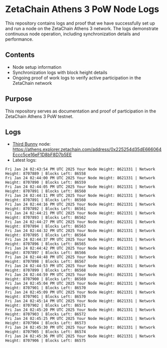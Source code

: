 # ZetaChain Athens 3 PoW Node Logs
This repository contains logs and proof that we have successfully set up and run a node on the ZetaChain Athens 3 network. The logs demonstrate continuous node operation, including synchronization details and performance.

## Contents
- Node setup information
- Synchronization logs with block height details
- Ongoing proof of work logs to verify active participation in the ZetaChain network

## Purpose
This repository serves as documentation and proof of participation in the ZetaChain Athens 3 PoW testnet.

## Logs

- [Third Bunny](https://thirdbunny.xyz/) node: https://athens.explorer.zetachain.com/address/0x225254d35dE666064Eccc5ce16eF1D8bF8D7b5EE
- Latest logs:
```
Fri Jan 24 02:43:54 PM UTC 2025 Your Node Height: 8621331 | Network Height: 8707889 | Blocks Left: 86558
Fri Jan 24 02:44:00 PM UTC 2025 Your Node Height: 8621331 | Network Height: 8707890 | Blocks Left: 86559
Fri Jan 24 02:44:05 PM UTC 2025 Your Node Height: 8621331 | Network Height: 8707891 | Blocks Left: 86560
Fri Jan 24 02:44:11 PM UTC 2025 Your Node Height: 8621331 | Network Height: 8707891 | Blocks Left: 86560
Fri Jan 24 02:44:16 PM UTC 2025 Your Node Height: 8621331 | Network Height: 8707892 | Blocks Left: 86561
Fri Jan 24 02:44:21 PM UTC 2025 Your Node Height: 8621331 | Network Height: 8707893 | Blocks Left: 86562
Fri Jan 24 02:44:27 PM UTC 2025 Your Node Height: 8621331 | Network Height: 8707894 | Blocks Left: 86563
Fri Jan 24 02:44:32 PM UTC 2025 Your Node Height: 8621331 | Network Height: 8707895 | Blocks Left: 86564
Fri Jan 24 02:44:37 PM UTC 2025 Your Node Height: 8621331 | Network Height: 8707896 | Blocks Left: 86565
Fri Jan 24 02:44:42 PM UTC 2025 Your Node Height: 8621331 | Network Height: 8707897 | Blocks Left: 86566
Fri Jan 24 02:44:48 PM UTC 2025 Your Node Height: 8621331 | Network Height: 8707898 | Blocks Left: 86567
Fri Jan 24 02:44:53 PM UTC 2025 Your Node Height: 8621331 | Network Height: 8707899 | Blocks Left: 86568
Fri Jan 24 02:44:59 PM UTC 2025 Your Node Height: 8621331 | Network Height: 8707900 | Blocks Left: 86569
Fri Jan 24 02:45:04 PM UTC 2025 Your Node Height: 8621331 | Network Height: 8707901 | Blocks Left: 86570
Fri Jan 24 02:45:09 PM UTC 2025 Your Node Height: 8621331 | Network Height: 8707901 | Blocks Left: 86570
Fri Jan 24 02:45:14 PM UTC 2025 Your Node Height: 8621331 | Network Height: 8707902 | Blocks Left: 86571
Fri Jan 24 02:45:20 PM UTC 2025 Your Node Height: 8621331 | Network Height: 8707903 | Blocks Left: 86572
Fri Jan 24 02:45:25 PM UTC 2025 Your Node Height: 8621331 | Network Height: 8707904 | Blocks Left: 86573
Fri Jan 24 02:45:30 PM UTC 2025 Your Node Height: 8621331 | Network Height: 8707905 | Blocks Left: 86574
Fri Jan 24 02:45:36 PM UTC 2025 Your Node Height: 8621331 | Network Height: 8707906 | Blocks Left: 86575
```
